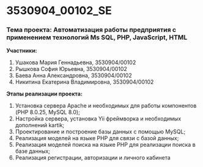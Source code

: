 # 3530904_00102_SE

### Тема проекта: Автоматизация работы предприятия с применением технологий Ms SQL, PHP, JavaScript, HTML

**Участники:**
1. Ушакова Мария Геннадьевна, 3530904/00102
2. Рышкова София Юрьевна, 3530904/00102
3. Баева Анна Александровна, 3530904/00102
4. Никитина Екатерина Владимировна, 3530904/00102

**Этапы реализации проекта:**
1. Установка сервера Apache и необходимых для работы компонентов (PHP 8.0.25, MySQL 8.0);
2. Настройка сервера, установка Yii фреймворка и необходимых дополнений kartik;
3. Проектирование и построение базы данных с помощью MySQL;
4. Реализация моделей на языке PHP для связи с базой данных;
5. Реализация моделей поиска на языке PHP для реализации поиска в базе данных;
6. Реализация регистрации, авторизации и личного кабинета
